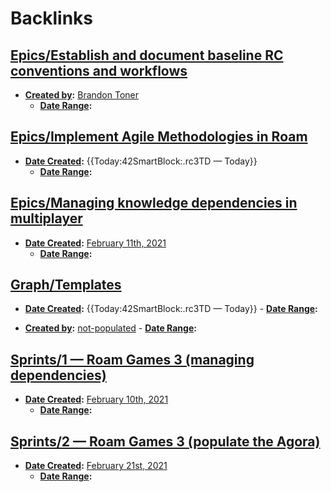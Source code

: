 
# Backlinks
## [Epics/Establish and document baseline RC conventions and workflows](<Epics/Establish and document baseline RC conventions and workflows.md>)
- **[Created by](<Created by.md>):** [Brandon Toner](<Brandon Toner.md>)
    - **[Date Range](<Date Range.md>):**

## [Epics/Implement Agile Methodologies in Roam](<Epics/Implement Agile Methodologies in Roam.md>)
- **[Date Created](<Date Created.md>):** {{Today:42SmartBlock:.rc3TD — Today}}
    - **[Date Range](<Date Range.md>):**

## [Epics/Managing knowledge dependencies in multiplayer](<Epics/Managing knowledge dependencies in multiplayer.md>)
- **[Date Created](<Date Created.md>):** [February 11th, 2021](<February 11th, 2021.md>)
    - **[Date Range](<Date Range.md>):**

## [Graph/Templates](<Graph/Templates.md>)
- **[Date Created](<Date Created.md>):** {{Today:42SmartBlock:.rc3TD — Today}}
                - **[Date Range](<Date Range.md>):**

- **[Created by](<Created by.md>):** [not-populated](<not-populated.md>)
                - **[Date Range](<Date Range.md>):**

## [Sprints/1 — Roam Games 3 (managing dependencies)](<Sprints/1 — Roam Games 3 (managing dependencies).md>)
- **[Date Created](<Date Created.md>):** [February 10th, 2021](<February 10th, 2021.md>)
    - **[Date Range](<Date Range.md>):**

## [Sprints/2 — Roam Games 3 (populate the Agora)](<Sprints/2 — Roam Games 3 (populate the Agora).md>)
- **[Date Created](<Date Created.md>):** [February 21st, 2021](<February 21st, 2021.md>)
    - **[Date Range](<Date Range.md>):**

